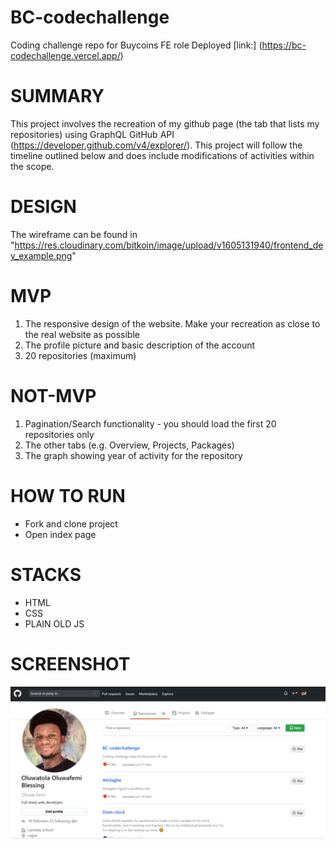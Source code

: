 # BC-codechallenge
Coding challenge repo for Buycoins FE role
Deployed [link:]  (https://bc-codechallenge.vercel.app/)

# SUMMARY
  This project involves the recreation of my github page (the tab that lists my repositories) using 
  GraphQL GitHub API (https://developer.github.com/v4/explorer/). This project will follow the timeline outlined below and does include modifications of activities within the scope.

# DESIGN
  The wireframe can be found in "https://res.cloudinary.com/bitkoin/image/upload/v1605131940/frontend_dev_example.png"

# MVP 
1. The responsive design of the website. Make your recreation as close to the real website as possible
2. The profile picture and basic description of the account
3. 20 repositories (maximum)

# NOT-MVP
1. Pagination/Search functionality - you should load the first 20 repositories only
2. The other tabs (e.g. Overview, Projects, Packages)
3. The graph showing year of activity for the repository

# HOW TO RUN
- Fork and clone project
- Open index page

# STACKS 
- HTML
- CSS
- PLAIN OLD JS

# SCREENSHOT
![Screenshot](https://github.com/Oluwa-Femi/BC-codechallenge/blob/main/assets/screenshot.png)

